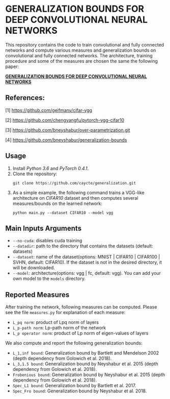 # GENERALIZATION BOUNDS FOR DEEP CONVOLUTIONAL NEURAL NETWORKS
This repository contains the code to train convolutional and fully connected networks and compute various measures and generalization bounds on convolutional and fully connected networks. The architecture, training procedure and some of the measures are chosen the same the following paper:

**[GENERALIZATION BOUNDS
FOR DEEP CONVOLUTIONAL NEURAL NETWORKS](https://arxiv.org/pdf/1905.12600.pdf)**  


## References:

[1] https://github.com/geifmany/cifar-vgg

[2] https://github.com/chengyangfu/pytorch-vgg-cifar10

[3] https://github.com/bneyshabur/over-parametrization.git

[4] https://github.com/bneyshabur/generalization-bounds


## Usage
1. Install *Python 3.6* and *PyTorch 0.4.1*.
2. Clone the repository:
   ```
   git clone https://github.com/caycte/generalization.git
   ```
3. As a simple example, the following command trains a VGG-like architecture on *CIFAR10* dataset and then computes several measures/bounds on the learned network:
   ```
   python main.py --dataset CIFAR10 --model vgg
   ```
## Main Inputs Arguments
* `--no-cuda`: disables cuda training
* `--datadir`: path to the directory that contains the datasets (default: datasets)
* `--dataset`: name of the dataset(options: MNIST | CIFAR10 | CIFAR100 | SVHN, default: CIFAR10). If the dataset is not in the desired directory, it will be downloaded.
* `--model`: architecture(options: vgg | fc, default: vgg). You can add your own model to the `models` directory.

## Reported Measures
After training the network, following measures can be computed. Please see the file `measures.py` for explanation of each measure:
* `L_pq norm`: product of Lpq norm of layers
* `L_p-path norm`: Lp-path norm of the network
* `L_p operator norm`: product of Lp norm of eigen-values of layers

We also compute and report the following generalization bounds:
* `L_1,inf bound`: Generalization bound by Bartlett and Mendelson 2002 (depth dependency from Golowich et al. 2018).
* `L_3,1.5 bound`: Generalization bound by Neyshabur et al. 2015 (depth dependency from Golowich et al. 2018).
* `Frobenious bound`: Generalization bound by Neyshabur et al. 2015 (depth dependency from Golowich et al. 2018).
* `Spec_L1 bound`: Generalization bound by Bartlett et al. 2017.
* `Spec_Fro bound`: Generalization bound by Neyshabur et al. 2018.
